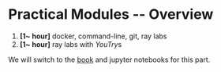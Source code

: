 # Practical Modules -- Overview

1. **[1~ hour]** docker, command-line, git, ray labs
2. **[1~ hour]** ray labs with *YouTry*s

We will switch to the [book](https://vake.works/SovScaDesDisMaLOps/2025/book) and jupyter notebooks for this part.
